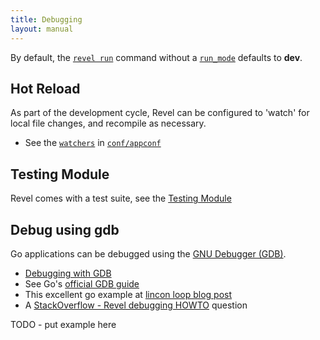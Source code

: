 ```yaml
---
title: Debugging
layout: manual
---
```


By default, the [`revel run`](tool.html) command without a [`run_mode`](appconf.html#runmodes) defaults to **dev**.

## Hot Reload

As part of the development cycle, Revel can be configured to 'watch' for local file changes, and recompile as necessary.

- See the [`watchers`](appconf.html#watchers) in [`conf/appconf`](appconf.html)

## Testing Module

Revel comes with a test suite, see the [Testing Module](/modules/testing.html)


## Debug using gdb

Go applications can be debugged using the [GNU Debugger (GDB)](http://www.gnu.org/software/gdb/).

- [Debugging with GDB](http://sourceware.org/gdb/current/onlinedocs/gdb/)
- See Go's [official GDB guide](http://golang.org/doc/gdb)
- This excellent go example at [lincon loop blog post](https://lincolnloop.com/blog/introduction-go-debugging-gdb/)
- A [StackOverflow - Revel debugging HOWTO](http://stackoverflow.com/questions/23952886/revel-debugging-how-to) question 

TODO - put example here



